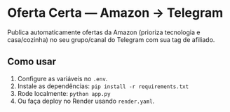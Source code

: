 # Oferta Certa — Amazon → Telegram

Publica automaticamente ofertas da Amazon (prioriza tecnologia e casa/cozinha) no seu grupo/canal do Telegram com sua tag de afiliado.

## Como usar
1. Configure as variáveis no `.env`.
2. Instale as dependências: `pip install -r requirements.txt`
3. Rode localmente: `python app.py`
4. Ou faça deploy no Render usando `render.yaml`.
